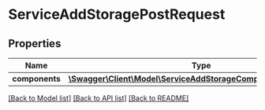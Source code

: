# ServiceAddStoragePostRequest

## Properties
Name | Type | Description | Notes
------------ | ------------- | ------------- | -------------
**components** | [**\Swagger\Client\Model\ServiceAddStorageComponentsPostRequest**](ServiceAddStorageComponentsPostRequest.md) |  | [optional] 

[[Back to Model list]](../README.md#documentation-for-models) [[Back to API list]](../README.md#documentation-for-api-endpoints) [[Back to README]](../README.md)


